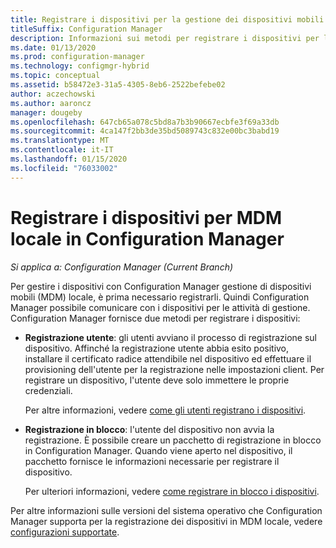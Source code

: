 ```yaml
---
title: Registrare i dispositivi per la gestione dei dispositivi mobili locale
titleSuffix: Configuration Manager
description: Informazioni sui metodi per registrare i dispositivi per la gestione di dispositivi mobili (MDM) locale in Configuration Manager.
ms.date: 01/13/2020
ms.prod: configuration-manager
ms.technology: configmgr-hybrid
ms.topic: conceptual
ms.assetid: b58472e3-31a5-4305-8eb6-2522befebe02
author: aczechowski
ms.author: aaroncz
manager: dougeby
ms.openlocfilehash: 647cb65a078c5bd8a7b3b90667ecbfe3f69a33db
ms.sourcegitcommit: 4ca147f2bb3de35bd5089743c832e00bc3babd19
ms.translationtype: MT
ms.contentlocale: it-IT
ms.lasthandoff: 01/15/2020
ms.locfileid: "76033002"
---
```

# <a name="enroll-devices-for-on-premises-mdm-in-configuration-manager"></a>Registrare i dispositivi per MDM locale in Configuration Manager

*Si applica a: Configuration Manager (Current Branch)*

Per gestire i dispositivi con Configuration Manager gestione di dispositivi mobili (MDM) locale, è prima necessario registrarli. Quindi Configuration Manager possibile comunicare con i dispositivi per le attività di gestione. Configuration Manager fornisce due metodi per registrare i dispositivi:

- **Registrazione utente**: gli utenti avviano il processo di registrazione sul dispositivo. Affinché la registrazione utente abbia esito positivo, installare il certificato radice attendibile nel dispositivo ed effettuare il provisioning dell'utente per la registrazione nelle impostazioni client. Per registrare un dispositivo, l'utente deve solo immettere le proprie credenziali.

    Per altre informazioni, vedere [come gli utenti registrano i dispositivi](/configmgr/mdm/deploy-use/user-enroll-devices-on-premises-mdm).

- **Registrazione in blocco**: l'utente del dispositivo non avvia la registrazione. È possibile creare un pacchetto di registrazione in blocco in Configuration Manager. Quando viene aperto nel dispositivo, il pacchetto fornisce le informazioni necessarie per registrare il dispositivo.

    Per ulteriori informazioni, vedere [come registrare in blocco i dispositivi](/configmgr/mdm/deploy-use/bulk-enroll-devices-on-premises-mdm).

Per altre informazioni sulle versioni del sistema operativo che Configuration Manager supporta per la registrazione dei dispositivi in MDM locale, vedere [configurazioni supportate](/configmgr/core/plan-design/configs/supported-operating-systems-for-clients-and-devices#bkmk_OnpremOS).
